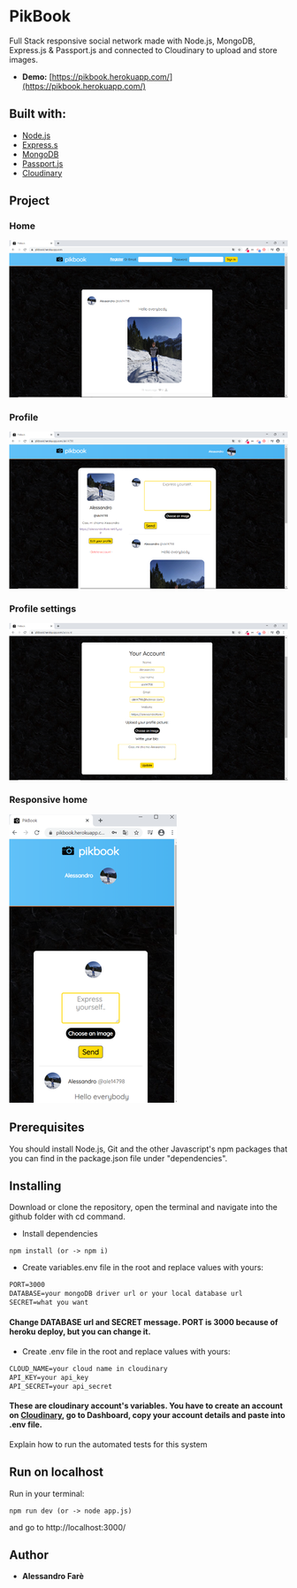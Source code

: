# PikBook

Full Stack responsive social network made with Node.js, MongoDB, Express.js &amp; Passport.js and connected to Cloudinary to upload and store images.

* **Demo:** [https://pikbook.herokuapp.com/](https://pikbook.herokuapp.com/)

## Built with:

* [Node.js](https://cloudinary.com/)
* [Express.s](https://nodejs.org/en/)
* [MongoDB](https://www.mongodb.com/)
* [Passport.js](http://www.passportjs.org/)
* [Cloudinary](https://cloudinary.com/)

## Project

### Home

<img width="650" src="home.png">

### Profile

<img width="650" src="profile.png">

### Profile settings

<img width="650" src="account_update.png">

### Responsive home

<img src="responsive_home.png">
  
## Prerequisites

You should install Node.js, Git and the other Javascript's npm packages that you can find in the package.json file under "dependencies".

## Installing

Download or clone the repository, open the terminal and navigate into the github folder with cd command.

* Install dependencies

```
npm install (or -> npm i)
```

* Create variables.env file in the root and replace values with yours:

```
PORT=3000
DATABASE=your mongoDB driver url or your local database url
SECRET=what you want
```

#### Change DATABASE url and SECRET message. PORT is 3000 because of heroku deploy, but you can change it.

* Create .env file in the root and replace values with yours:

```
CLOUD_NAME=your cloud name in cloudinary
API_KEY=your api_key 
API_SECRET=your api_secret
```

#### These are cloudinary account's variables. You have to create an account on [Cloudinary](https://cloudinary.com/), go to Dashboard, copy your account details and paste into .env file.
Explain how to run the automated tests for this system

## Run on localhost

Run in your terminal:

```
npm run dev (or -> node app.js)
```
and go to http://localhost:3000/

## Author

* **Alessandro Farè**